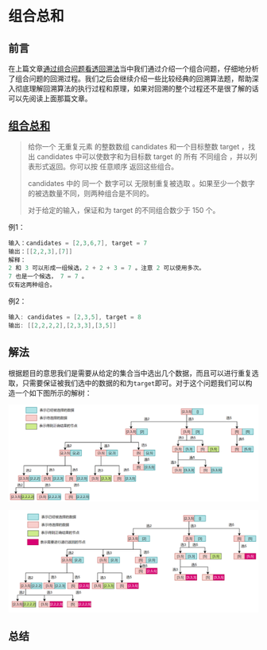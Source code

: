 # 组合总和

## 前言

在上篇文章[通过组合问题看透回溯法](https://mp.weixin.qq.com/s?__biz=Mzg3ODgyNDgwNg==&mid=2247486751&idx=1&sn=8e9cedd729d01ff8867fcb2c085ecbe3&chksm=cf0c9116f87b18002551eefcd773f4762d79d2c06614b304437bfcd382e14afa031d29cc4dcc&mpshare=1&scene=22&srcid=0921yRhazbXlqGuEZagKb0p9&sharer_sharetime=1663737871952&sharer_shareid=236a49567847c05f78e6b440ce6dabff#rd)当中我们通过介绍一个组合问题，仔细地分析了组合问题的回溯过程。我们之后会继续介绍一些比较经典的回溯算法题，帮助深入彻底理解回溯算法的执行过程和原理，如果对回溯的整个过程还不是很了解的话可以先阅读上面那篇文章。

## [组合总和](https://leetcode.cn/problems/combination-sum-ii/)

>给你一个 无重复元素 的整数数组 candidates 和一个目标整数 target ，找出 candidates 中可以使数字和为目标数 target 的 所有 不同组合 ，并以列表形式返回。你可以按 任意顺序 返回这些组合。
>
>candidates 中的 同一个 数字可以 无限制重复被选取 。如果至少一个数字的被选数量不同，则两种组合是不同的。 
>
>对于给定的输入，保证和为 target 的不同组合数少于 150 个。

例1：

```JAVA
输入：candidates = [2,3,6,7], target = 7
输出：[[2,2,3],[7]]
解释：
2 和 3 可以形成一组候选，2 + 2 + 3 = 7 。注意 2 可以使用多次。
7 也是一个候选， 7 = 7 。
仅有这两种组合。
```

例2：

```JAVA
输入: candidates = [2,3,5], target = 8
输出: [[2,2,2,2],[2,3,3],[3,5]]
```

## 解法

根据题目的意思我们是需要从给定的集合当中选出几个数据，而且可以进行重复选取，只需要保证被我们选中的数据的和为`target`即可。对于这个问题我们可以构造一个如下图所示的解树：

![11](../../images/backtrace/13.png)



![11](../../images/backtrace/12.png)





## 总结

